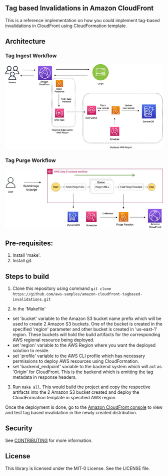 ## Tag based Invalidations in Amazon CloudFront

This is a reference implementation on how you could implement tag-based invalidations in CloudFront using CloudFormation template.

## Architecture

### Tag Ingest Workflow

![Tag Ingest Workflow](/images/tag-ingest-workflow.jpeg)

### Tag Purge Workflow

![Tag Purge Workflow](/images/tag-purge-workflow.jpeg)

## Pre-requisites:

1. Install 'make'.
1. Install git.

## Steps to build

1. Clone this repository using command `git clone https://github.com/aws-samples/amazon-cloudfront-tagbased-invalidations.git`

2. In the 'Makefile'
- set 'bucket' variable to the Amazon S3 bucket name prefix which will be used to create 2 Amazon S3 buckets. One of the bucket is created in the specified 'region' parameter and other bucket is created in 'us-east-1' region. These buckets will hold the build artifacts for the corresponding AWS regional resource being deployed.
- set 'region' variable to the AWS Region where you want the deployed solution to reside.
- set 'profile' variable to the AWS CLI profile which has necessary permissions to deploy AWS resources using CloudFormation.
- set 'backend_endpoint' variable to the backend system which will act as 'Origin' for CloudFront. This is the backend which is emitting the tag metadata in response headers.

3. Run `make all`. This would build the project and copy the respective artifacts into the 2 Amazon S3 bucket created and deploy the CloudFormation template in specified AWS region.

Once the deployment is done, go to the [Amazon CloudFront console](https://us-east-1.console.aws.amazon.com/cloudfront/v3/home#/distributions) to view and test tag based invalidation in the newly created distribution.

## Security

See [CONTRIBUTING](CONTRIBUTING.md#security-issue-notifications) for more information.

## License

This library is licensed under the MIT-0 License. See the LICENSE file.
